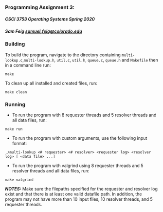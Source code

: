 ### Programming Assignment 3:
##### CSCI 3753 Operating Systems Spring 2020
##### Sam Feig samuel.feig@colorado.edu

### Building
To build the program, navigate to the directory containing `multi-lookup.c`,`multi-lookup.h`, `util.c`, `util.h`, `queue.c`, `queue.h` and `Makefile` then in a command line run:
```
make
```
To clean up all installed and created files, run:
```
make clean
```

### Running
- To run the program with 8 requester threads and 5 resolver threads and all data files, run:
```
make run
```

- To run the program with custom arguments, use the following input format:
```
./multi-lookup <# requester> <# resolver> <requester log> <resolver log> [ <data file> ...]
``` 

- To run the program with valgrind using 8 requester threads and 5 resolver threads and all data files, run:
```
make valgrind
```

***NOTES:***
Make sure the filepaths specified for the requester and resolver log exist and that there is at least one valid datafile path. In addition, the program may not have more than 10 input files, 10 resolver threads, and 5 requester threads.